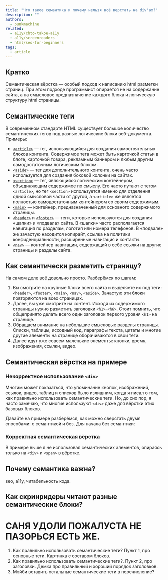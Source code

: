 ```yaml
---
title: "Что такое семантика и почему нельзя всё верстать на div'ах?"
description: ""
authors:
  - punkmachine
related:
  - a11y/chto-takoe-a11y
  - a11y/screenreaders
  - html/seo-for-beginners
tags:
  - article
---
```


<!--
1. В description есть описание для соцсетей и поисковиков, не больше 200 символов
4. В keywords записаны ключевые слова для SEO: пишем сюда слова или фразы, которых нет в тексте статьи, но по ним могут искать этот материал
5. Удалены все пустые теги в шапке
7. Демки лежат в подпапке _demos/_
9. https://petr-panda.ru
10. https://glvrd.ru
11. длинные тире, последняя пустая строка, кавычки ёлочки и длинное тире.
-->

## Кратко

Семантическая вёрстка — особый подход к написанию html разметки страниц. При этом подходе программист опирается не на содержание сайта, а на смысловое предназначение каждого блока и логическую структуру html страницы.

## Семантические теги

В современном стандарте HTML существует большое количество семантических тегов под разные логические блоки веб-документа. Примеры:

- [`<article>`](/html/article/) — тег, использующийся для создания самостоятельных блоков контента. Содержимое тега может быть карточкой статьи в блоге, карточкой товара, рекламным баннером и любым другим самодостаточным логическим блоком.
- [`<aside>`](/html/aside/) — тег для дополнительного контента, очень часто используется для создания боковой колонки на сайтах.
- [`<section>`](/html/section/) — тег, являющийся логическим контейнером, объединяющим содержимое по смыслу. Его часто путают с тегом `<article>`, но тег `<section>` используется именно для отделения одной смысловой части от другой, а `<article>` же является полностью самодостаточным контейнером со своим содержимым.
- [`<main>`](/html/main/) — контейнер, предназначенный для основного содержимого страницы.
- [`<header>`](/html/header/) и [`<footer>`](/html/footer/) — теги, которые используются для создания «шапки» и «подвала» сайта. В «шапки» часто располагается навигация по разделам, логотип или номера телефонов. В «подвале» же зачастую находится копирайт, ссылка на политики конфиденциальности, расширенные навигация и контакты.
- [`<nav>`](/html/nav/) — контейнер навигации, содержащий в себе ссылки на другие страницы и разделы сайта.

## Как семантически разметить страницу?

На самом деле всё довольно просто. Разберёмся по шагам:

1. Вы смотрите на крупные блоки всего сайта и выделяете их под теги: `<header>`, `<footer>`, `<main>`, `<nav>`, `<aside>`. Зачастую эти блоки повторяются на всех страницах.
2. Далее, вы уже смотрите на контент. Исходя из содержимого страницы нужно разметить заголовки [`<h1>`-`<h6>`](/html/h1-h6/). Стоит помнить, что общепринято делать всего один заголовок первого уровня `<h1>` на странице.
3. Обращаем внимание на небольшие смысловые разделы страницы. Списки, таблицы, исходный код, параграфы текста, цитаты и многие другие элементы на странице оборачиваются в свои теги.
4. Далее идут уже совсем маленькие элементы: кнопки, время, изображения, ссылки, видео.

## Семантическая вёрстка на примере

### Некорректное использование `<div>`

Многим может показаться, что упоминание кнопок, изображений, ссылок, видео, таблиц и списков было излишним, когда я писал о том, как правильно использовать семантические теги. Но, до сих пор, я часто замечаю, что многие используют `<div>` даже для вёрстки этих базовых блоков.

Давайте на примере разберёмся, как можно сверстать двумя способами: с семантикой и без. Для начала без семантики:

### Корректная семантическая вёрстка

В примере выше я не использовал семантических элементов, опираясь только на `<div>` и `<span>` в вёрстке.

## Почему семантика важна?
seo, a11y, читабельность кода.

## Как скринридеры читают разные семантические блоки?






# САНЯ УДОЛИ ПОЖАЛУСТА НЕ ПАЗОРЬСЯ ЕСТЬ ЖЕ.
1. Как правильно использовать семантические теги? Пункт 1, про основные теги. Картинка с составом блоков.
2. Как правильно использовать семантические теги?. Пункт 2, про заголовки. Демка про правильный и хороший порядок заголовков.
3. Мэйби вставить остальные семантические теги в перечисление?
